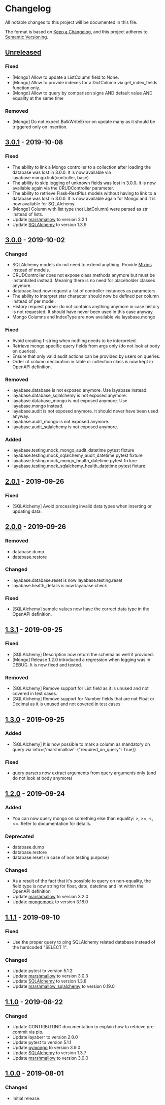 # Changelog
All notable changes to this project will be documented in this file.

The format is based on [Keep a Changelog](https://keepachangelog.com/en/1.0.0/),
and this project adheres to [Semantic Versioning](https://semver.org/spec/v2.0.0.html).

## [Unreleased]
### Fixed
- [Mongo] Allow to update a ListColumn field to None.
- [Mongo] Allow to provide indexes for a DictColumn via get_index_fields function only.
- [Mongo] Allow to query by comparison signs AND default value AND equality at the same time

### Removed
- [Mongo] Do not expect BulkWriteError on update many as it should be triggered only on insertion.

## [3.0.1] - 2019-10-08
### Fixed
- The ability to link a Mongo controller to a collection after loading the database was lost in 3.0.0. It is now available via layabase.mongo.link(controller, base)
- The ability to skip logging of unknown fields was lost in 3.0.0. It is now available again via the CRUDController parameter.
- The ability to retrieve Flask-RestPlus models without having to link to a database was lost in 3.0.0. It is now available again for Mongo and it is now available for SQLAlchemy.
- [Mongo] Column with list type (not ListColumn) were parsed as str instead of lists.
- Update [marshmallow](https://marshmallow.readthedocs.io/en/latest/changelog.html) to version 3.2.1
- Update [SQLAlchemy](https://docs.sqlalchemy.org/en/13/changelog/index.html) to version 1.3.9

## [3.0.0] - 2019-10-02
### Changed
- SQLAlchemy models do not need to extend anything. Provide [Mixins](https://docs.sqlalchemy.org/en/13/orm/extensions/declarative/mixins.html#declarative-mixins) instead of models.
- CRUDController does not expose class methods anymore but must be instantiated instead. Meaning there is no need for placeholder classes anymore.
- database.load now request a list of controller instances as parameters.
- The ability to interpret star character should now be defined per column instead of per model.
- History request parser do not contains anything anymore in case history is not requested. It should have never been used in this case anyway.
- Mongo Columns and IndexType are now available via layabase.mongo

### Fixed
- Avoid creating f-string when nothing needs to be interpreted.
- Retrieve mongo specific query fields from args only (do not look at body on queries).
- Ensure that only valid audit actions can be provided by users on queries.
- Order of column declaration in table or collection class is now kept in OpenAPI definition.

### Removed
- layabase.database is not exposed anymore. Use layabase instead.
- layabase.database_sqlalchemy is not exposed anymore.
- layabase.database_mongo is not exposed anymore. Use layabase.mongo instead.
- layabase.audit is not exposed anymore. It should never have been used anyway.
- layabase.audit_mongo is not exposed anymore.
- layabase.audit_sqlalchemy is not exposed anymore.

### Added
- layabase.testing.mock_mongo_audit_datetime pytest fixture
- layabase.testing.mock_sqlalchemy_audit_datetime pytest fixture
- layabase.testing.mock_mongo_health_datetime pytest fixture
- layabase.testing.mock_sqlalchemy_health_datetime pytest fixture

## [2.0.1] - 2019-09-26
### Fixed
- [SQLAlchemy] Avoid processing invalid data types when inserting or updating data.

## [2.0.0] - 2019-09-26
### Removed
- database.dump
- database.restore

### Changed
- layabase.database.reset is now layabase.testing.reset
- layabase.health_details is now layabase.check

### Fixed
- [SQLAlchemy] sample values now have the correct data type in the OpenAPI definition.

## [1.3.1] - 2019-09-25
### Fixed
- [SQLAlchemy] Description now return the schema as well if provided.
- [Mongo] Release 1.2.0 introduced a regression when logging was in DEBUG. It is now fixed and tested.

### Removed
- [SQLAlchemy] Remove support for List field as it is unused and not covered in test cases.
- [SQLAlchemy] Remove support for Number fields that are not Float or Decimal as it is unused and not covered in test cases.

## [1.3.0] - 2019-09-25
### Added
- [SQLAlchemy] It is now possible to mark a column as mandatory on query via info={'marshmallow': {"required_on_query": True}}

### Fixed
- query parsers now extract arguments from query arguments only (and do not look at body anymore)

## [1.2.0] - 2019-09-24
### Added
- You can now query mongo on something else than equality: >, >=, <, <=. Refer to documentation for details.

### Deprecated
- database.dump
- database.restore
- database.reset (in case of non testing purpose)

### Changed
- As a result of the fact that it's possible to query on non-equality, the field type is now string for float, date, datetime and int within the OpenAPI definition
- Update [marshmallow](https://marshmallow.readthedocs.io/en/latest/changelog.html) to version 3.2.0
- Update [mongomock](https://github.com/mongomock/mongomock/releases) to version 3.18.0

## [1.1.1] - 2019-09-10
### Fixed
- Use the proper query to ping SQLAlchemy related database instead of the hardcoded "SELECT 1".

### Changed
- Update pytest to version 5.1.2
- Update [marshmallow](https://marshmallow.readthedocs.io/en/latest/changelog.html) to version 3.0.3
- Update [SQLAlchemy](https://docs.sqlalchemy.org/en/13/changelog/index.html) to version 1.3.8
- Update [marshmallow_sqlalchemy](https://marshmallow-sqlalchemy.readthedocs.io/en/latest/changelog.html) to version 0.19.0

## [1.1.0] - 2019-08-22
### Changed
- Update CONTRIBUTING documentation to explain how to retrieve pre-commit via pip.
- Update layaberr to version 2.0.0
- Update pytest to version 5.1.1
- Update [pymongo](https://api.mongodb.com/python/3.9.0/changelog.html) to version 3.9.0
- Update [SQLAlchemy](https://docs.sqlalchemy.org/en/13/changelog/index.html) to version 1.3.7
- Update [marshmallow](https://marshmallow.readthedocs.io/en/latest/changelog.html) to version 3.0.0

## [1.0.0] - 2019-08-01
### Changed
- Initial release.

[Unreleased]:https://github.tools.digital.engie.com/gempy/layabase/compare/v3.0.1...HEAD
[3.0.1]:https://github.tools.digital.engie.com/gempy/layabase/compare/v3.0.0...v3.0.1
[3.0.0]:https://github.tools.digital.engie.com/gempy/layabase/compare/v2.0.1...v3.0.0
[2.0.1]:https://github.tools.digital.engie.com/gempy/layabase/compare/v2.0.0...v2.0.1
[2.0.0]:https://github.tools.digital.engie.com/gempy/layabase/compare/v1.3.1...v2.0.0
[1.3.1]:https://github.tools.digital.engie.com/gempy/layabase/compare/v1.3.0...v1.3.1
[1.3.0]:https://github.tools.digital.engie.com/gempy/layabase/compare/v1.2.0...v1.3.0
[1.2.0]:https://github.tools.digital.engie.com/gempy/layabase/compare/v1.1.1...v1.2.0
[1.1.1]:https://github.tools.digital.engie.com/gempy/layabase/compare/v1.1.0...v1.1.1
[1.1.0]:https://github.tools.digital.engie.com/gempy/layabase/compare/v1.0.0...v1.1.0
[1.0.0]: https://github.tools.digital.engie.com/gempy/layabase/releases/tag/v1.0.0
